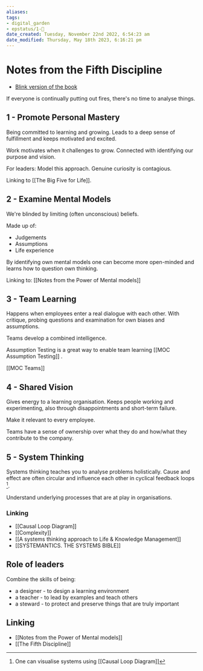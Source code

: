 ```yaml
---
aliases: 
tags: 
- digital_garden
- epstatus/1-🌱
date_created: Tuesday, November 22nd 2022, 6:54:23 am
date_modified: Thursday, May 18th 2023, 6:16:21 pm
---
```

# Notes from the Fifth Discipline
+ [Blink version of the book](https://www.blinkist.com/en/nc/reader/the-fifth-discipline-en)

If everyone is continually putting out fires, there's no time to analyse things.

## 1 - Promote Personal Mastery
Being committed to learning and growing. Leads to a deep sense of fulfillment and keeps motivated and excited.

Work motivates when it challenges to grow.
Connected with identifying our purpose and vision.

For leaders: Model this approach. Genuine curiosity is contagious.

Linking to [[The Big Five for Life]].

## 2 - Examine Mental Models
We're blinded by limiting (often unconscious) beliefs.

Made up of:
+ Judgements
+ Assumptions
+ Life experience

By identifying own mental models one can become more open-minded and learns how to question own thinking.

Linking to: [[Notes from the Power of Mental models]]

## 3 - Team Learning
Happens when employees enter a real dialogue with each other. With critique, probing questions and examination for own biases and assumptions.

Teams develop a combined intelligence.

Assumption Testing is a great way to enable team learning [[MOC Assumption Testing]] .

[[MOC Teams]]

## 4  - Shared Vision
Gives energy to a learning organisation. Keeps people working and experimenting, also through disappointments and short-term failure.

Make it relevant to every employee.

Teams have a sense of ownership over what they do and how/what they contribute to the company.

## 5 - System Thinking
Systems thinking teaches you to analyse problems holistically. Cause and effect are often circular and influence each other in cyclical feedback loops [^1].

Understand underlying processes that are at play in organisations.

### Linking
+ [[Causal Loop Diagram]]
+ [[Complexity]]
+ [[A systems thinking approach to Life & Knowledge Management]]
+ [[SYSTEMANTICS. THE SYSTEMS BIBLE]]


## Role of leaders
Combine the skills of being:
+ a designer - to design a learning environment
+ a teacher - to lead by examples and teach others
+ a steward - to protect and preserve things that are truly important

## Linking
+ [[Notes from the Power of Mental models]]
+ [[The Fifth Discipline]]

[^1]: One can visualise systems using [[Causal Loop Diagram]]